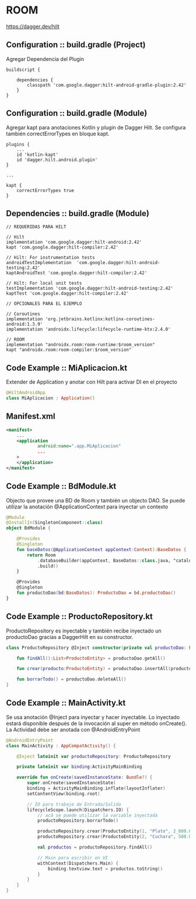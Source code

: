 # ROOM

https://dagger.dev/hilt

## Configuration :: build.gradle (Project)

Agregar Dependencia del Plugin 

```
buildscript {

    dependencies {
        classpath 'com.google.dagger:hilt-android-gradle-plugin:2.42'
    }
}
```

## Configuration :: build.gradle (Module)

Agregar kapt para anotaciones Kotlin y plugin de Dagger Hilt.
Se configura también correctErrorTypes en bloque kapt.

```
plugins {
	...
    id 'kotlin-kapt'
    id 'dagger.hilt.android.plugin'
}

...

kapt {
    correctErrorTypes true
}
```

## Dependencies :: build.gradle (Module)

```
// REQUERIDAS PARA HILT

// Hilt
implementation 'com.google.dagger:hilt-android:2.42'
kapt 'com.google.dagger:hilt-compiler:2.42'

// Hilt: For instrumentation tests
androidTestImplementation  'com.google.dagger:hilt-android-testing:2.42'
kaptAndroidTest 'com.google.dagger:hilt-compiler:2.42'

// Hilt: For local unit tests
testImplementation 'com.google.dagger:hilt-android-testing:2.42'
kaptTest 'com.google.dagger:hilt-compiler:2.42'

// OPCIONALES PARA EL EJEMPLO

// Coroutines
implementation 'org.jetbrains.kotlinx:kotlinx-coroutines-android:1.3.9'
implementation 'androidx.lifecycle:lifecycle-runtime-ktx:2.4.0'

// ROOM
implementation "androidx.room:room-runtime:$room_version"
kapt "androidx.room:room-compiler:$room_version"

```

## Code Example :: MiAplicacion.kt 

Extender de Application y anotar con Hilt para activar DI en el proyecto
```kotlin 
@HiltAndroidApp
class MiAplicacion : Application() 
```

## Manifest.xml
```xml
<manifest>
	...
	<application
		    android:name=".app.MiAplicacion"
		    ...
	>
	</application>
</manifest>
```

## Code Example :: BdModule.kt 

Objecto que provee una BD de Room y también un objecto DAO.
Se puede utilizar la anotación @ApplicationContext para inyectar un contexto

```kotlin
@Module
@InstallIn(SingletonComponent::class)
object BdModule {

    @Provides
    @Singleton
    fun baseDatos(@ApplicationContext appContext:Context):BaseDatos {
        return Room
            .databaseBuilder(appContext, BaseDatos::class.java, "catalogo-db")
            .build()
    }

    @Provides
    @Singleton
    fun productoDao(bd:BaseDatos): ProductoDao = bd.productoDao()
}
```

## Code Example :: ProductoRepository.kt 

ProductoRepository es inyectable y también recibe inyectado un productoDao gracias a DaggerHilt en su constructor.

```kotlin
class ProductoRepository @Inject constructor(private val productoDao: ProductoDao) {

	fun findAll():List<ProductoEntity> = productoDao.getAll()

    fun crear(producto:ProductoEntity) = productoDao.insertAll(producto)

    fun borrarTodo() = productoDao.deleteAll()
}
```


## Code Example :: MainActivity.kt 

Se usa anotación @Inject para inyectar y hacer inyectable.
Lo inyectado estará disponible después de la invocación al super en método onCreate(). 
La Actividad debe ser anotada con @AndroidEntryPoint

```kotlin
@AndroidEntryPoint
class MainActivity : AppCompatActivity() {

    @Inject lateinit var productoRepository: ProductoRepository

    private lateinit var binding:ActivityMainBinding

    override fun onCreate(savedInstanceState: Bundle?) {
        super.onCreate(savedInstanceState)
        binding = ActivityMainBinding.inflate(layoutInflater)
        setContentView(binding.root)

        // IO para trabajo de Entrada/Salida
        lifecycleScope.launch(Dispatchers.IO) {
            // acá se puede utilizar la variable inyectada
            productoRepository.borrarTodo()

            productoRepository.crear(ProductoEntity(1, "Plato", 2_000.0))
            productoRepository.crear(ProductoEntity(2, "Cuchara", 500.0))

            val productos = productoRepository.findAll()

            // Main para escribir en UI
            withContext(Dispatchers.Main) {
                binding.textview.text = productos.toString()
            }
        }
    }
}
```
